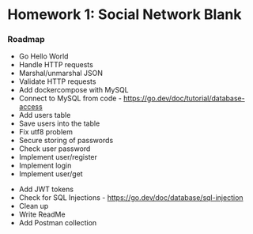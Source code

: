 # Homework 1: Social Network Blank


### Roadmap

+ Go Hello World
+ Handle HTTP requests
+ Marshal/unmarshal JSON
+ Validate HTTP requests
+ Add dockercompose with MySQL
+ Connect to MySQL from code - https://go.dev/doc/tutorial/database-access
+ Add users table
+ Save users into the table
+ Fix utf8 problem
+ Secure storing of passwords
+ Check user password
+ Implement user/register
+ Implement login
+ Implement user/get
- Add JWT tokens
- Check for SQL Injections - https://go.dev/doc/database/sql-injection
- Clean up
- Write ReadMe
- Add Postman collection